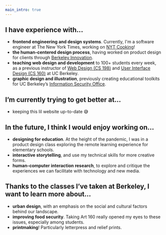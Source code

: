 ```yaml
---
main_intro: true
---
```


## I have experience with...

- **frontend engineering and design systems**. Currently, I'm a software engineer at The New York Times, working on [NYT Cooking](https://cooking.nytimes.com/)!
- **the human-centered design process**, having worked on product design for clients through [Berkeley Innovation](https://www.berkeleyinnovation.org/).
- **teaching web design and development** to 100+ students every week, as a previous instructor of [Web Design (CS 198)](https://wdd.io/) and [User Interface Design (CS 160)](https://www.cs160summer2021.com/) at UC Berkeley.
- **graphic design and illustration**, previously creating educational toolkits for UC Berkeley’s [Information Security Office](https://security.berkeley.edu/).


## I’m currently trying to get better at...

- keeping this lil website up-to-date 😅


## In the future, I think I would enjoy working on...

- **designing for education**. At the height of the pandemic, I was in a product design class exploring the remote learning experience for elementary schools.
- **interactive storytelling**, and use my technical skills for more creative forms.
- **human-computer interaction research**, to explore and critique the experiences we can facilitate with technology and new media.


## Thanks to the classes I’ve taken at Berkeley, I want to learn more about...

- **urban design**, with an emphasis on the social and cultural factors behind our landscape.
- **improving food security**. Taking Art 160 really opened my eyes to these issues, especially among students.
- **printmaking**! Particularly letterpress and relief prints.

